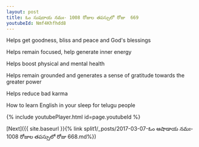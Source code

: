```yaml
---
layout: post
title: ఓం సుషదాయ నమః- 1008 రోజుల తపస్సులో రోజు  669
youtubeId: Nmf4Khfhdd8
---
```

 
 
Helps get goodness, bliss and peace and God's blessings
 
Helps remain focused, help generate inner energy 
 
Helps boost physical and mental health 
 
Helps remain grounded and generates a sense of gratitude towards the greater power 
 
Helps reduce bad karma
 
How to learn English in your sleep for telugu people
 
 
 
 


{% include youtubePlayer.html id=page.youtubeId %}
 
[Next]({{ site.baseurl }}{% link split1/_posts/2017-03-07-ఓం ఆషాడాయ నమః- 1008 రోజుల తపస్సులో రోజు  668.md%})
 
